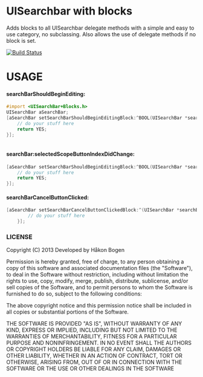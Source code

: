 UISearchbar with blocks
=======================
Adds blocks to all UISearchbar delegate methods with a simple and easy to use category, no subclassing. Also allows the use of delegate methods if no block is set.

[![Build Status](https://travis-ci.org/hakonbogen/UISearchBar-Blocks.png)](https://travis-ci.org/hakonbogen/UISearchBar-Blocks)


USAGE
=====

#### searchBarShouldBeginEditing:
```objective-c
#import <UISearchBar+Blocks.h>
UISearchBar aSearchBar;
[aSearchBar setSearchBarShouldBeginEditingBlock:^BOOL(UISearchBar *searchBar) {
    // do your stuff here
    return YES;
}];
    
```

####  searchBar:selectedScopeButtonIndexDidChange:
```objective-c
[aSearchBar setSearchBarShouldBeginEditingBlock:^BOOL(UISearchBar *searchBar) {
    // do your stuff here
    return YES;
}];

```
#### searchBarCancelButtonClicked:
```objective-c
[aSearchBar setSearchBarCancelButtonClickedBlock:^(UISearchBar *searchBar) {
        // do your stuff here
    }];
```
### LICENSE

Copyright (C) 2013 Developed by Håkon Bogen

Permission is hereby granted, free of charge, to any person obtaining a copy of this software and associated documentation files (the "Software"), to deal in the Software without restriction, including without limitation the rights to use, copy, modify, merge, publish, distribute, sublicense, and/or sell copies of the Software, and to permit persons to whom the Software is furnished to do so, subject to the following conditions:

The above copyright notice and this permission notice shall be included in all copies or substantial portions of the Software.

THE SOFTWARE IS PROVIDED "AS IS", WITHOUT WARRANTY OF ANY KIND, EXPRESS OR IMPLIED, INCLUDING BUT NOT LIMITED TO THE WARRANTIES OF MERCHANTABILITY, FITNESS FOR A PARTICULAR PURPOSE AND NONINFRINGEMENT. IN NO EVENT SHALL THE AUTHORS OR COPYRIGHT HOLDERS BE LIABLE FOR ANY CLAIM, DAMAGES OR OTHER LIABILITY, WHETHER IN AN ACTION OF CONTRACT, TORT OR OTHERWISE, ARISING FROM, OUT OF OR IN CONNECTION WITH THE SOFTWARE OR THE USE OR OTHER DEALINGS IN THE SOFTWARE
